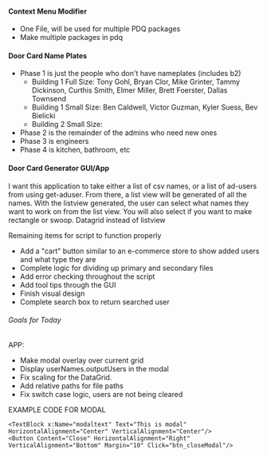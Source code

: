 #### Context Menu Modifier

- One File, will be used for multiple PDQ packages
- Make multiple packages in pdq
#### Door Card Name Plates
- Phase 1 is just the people who don't have nameplates (includes b2)
	- Building 1 Full Size: Tony Gohl, Bryan Clor, Mike Grinter, Tammy Dickinson, Curthis Smith, Elmer Miller, Brett Foerster, Dallas Townsend
	- Building 1 Small Size: Ben Caldwell, Victor Guzman, Kyler Suess, Bev Bielicki
	- Building 2 Small Size: 
- Phase 2 is the remainder of the admins who need new ones
- Phase 3 is engineers
- Phase 4 is kitchen, bathroom, etc

#### Door Card Generator GUI/App
I want this application to take either a list of csv names, or a list of ad-users from using get-aduser. From there, a list view will be generated of all the names. With the listview generated, the user can select what names they want to work on from the list view. You will also select if you want to make rectangle or swoop. Datagrid instead of listview

Remaining items for script to function properly
- Add a "cart" button similar to an e-commerce store to show added users and what type they are
- Complete logic for dividing up primary and secondary files
- Add error checking throughout the script
- Add tool tips through the GUI
- Finish visual design
- Complete search box to return searched user
###### Goals for Today
APP:
- Make modal overlay over current grid
- Display userNames.outputUsers in the modal
- Fix scaling for the DataGrid.
- Add relative paths for file paths
- Fix switch case logic, users are not being cleared 


EXAMPLE CODE FOR MODAL <!-- Overlay -->
<Rectangle x:Name="Overlay" Fill="Gray" Opacity="0.5" Grid.Column="1" Visibility="Hidden" HorizontalAlignment="Stretch" VerticalAlignment="Stretch" Panel.ZIndex="1"/>
<!-- Modal -->
<!-- Correct the opening Grid tag for the modal -->
<Grid Name="Modal" Background="White" Width="850" Height="800" Visibility="Hidden" HorizontalAlignment="Center" VerticalAlignment="Center" Panel.ZIndex="2">
    <!-- Closing bracket added -->

    <TextBlock x:Name="modaltext" Text="This is modal" HorizontalAlignment="Center" VerticalAlignment="Center"/>
    <Button Content="Close" HorizontalAlignment="Right" VerticalAlignment="Bottom" Margin="10" Click="btn_closeModal"/>
</Grid>